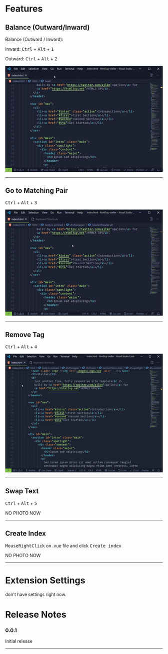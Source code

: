 # Features

## Balance (Outward/Inward)

Balance (Outward / Inward):

Inward: <kbd>Ctrl</kbd> + <kbd>Alt</kbd> + <kbd>1</kbd>

Outward: <kbd>Ctrl</kbd> + <kbd>Alt</kbd> + <kbd>2</kbd>

![1](media/balance_outward_inward.gif)

---

## Go to Matching Pair

<kbd>Ctrl</kbd> + <kbd>Alt</kbd> + <kbd>3</kbd>

![2](media/go_to_match.gif)

---

## Remove Tag

<kbd>Ctrl</kbd> + <kbd>Alt</kbd> + <kbd>4</kbd>

![3](media/deletetag.gif)

---

## Swap Text

<kbd>Ctrl</kbd> + <kbd>Alt</kbd> + <kbd>5</kbd>

NO PHOTO NOW

---

## Create Index

<kbd>MouseRightClick</kbd> on .vue file and click <kbd>Create index</kbd>

NO PHOTO NOW

---

# Extension Settings

don't have settings right now.

# Release Notes

### 0.0.1

Initial release

---
